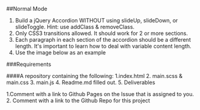 ##Normal Mode

1. Build a jQuery Accordion WITHOUT using slideUp, slideDown, or slideToggle. Hint: use addClass & removeClass.
2. Only CSS3 transitions allowed. It should work for 2 or more sections.
3. Each paragraph in each section of the accordion should be a different length. It's important to learn how to deal with variable content length.
4. Use the image below as an example



###Requirements

####A repository containing the following:
1.index.html
2. main.scss & main.css
3. main.js
4. Readme.md filled out.
5. Deliverables

1.Comment with a link to Github Pages on the Issue that is assigned to you.
2. Comment with a link to the Github Repo for this project